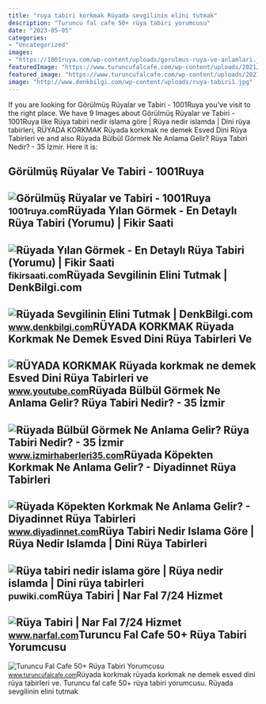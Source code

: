 ```yaml
---
title: "ruya tabiri korkmak Rüyada sevgilinin elini tutmak"
description: "Turuncu fal cafe 50+ rüya tabiri yorumcusu"
date: "2023-05-05"
categories:
- "Uncategorized"
images:
- "https://1001ruya.com/wp-content/uploads/gorulmus-ruya-ve-anlamlari.jpg"
featuredImage: "https://www.turuncufalcafe.com/wp-content/uploads/2021/04/ruya-tabiri-4-768x509.jpg"
featured_image: "https://www.turuncufalcafe.com/wp-content/uploads/2021/04/ruya-tabiri-4-768x509.jpg"
image: "http://www.denkbilgi.com/wp-content/uploads/ruya-tabiri1.jpg"
---
```


If you are looking for Görülmüş Rüyalar ve Tabiri - 1001Ruya you've visit to the right place. We have 9 Images about Görülmüş Rüyalar ve Tabiri - 1001Ruya like Rüya tabiri nedir islama göre | Rüya nedir islamda | Dini rüya tabirleri, RÜYADA KORKMAK Rüyada korkmak ne demek Esved Dini Rüya Tabirleri ve and also Rüyada Bülbül Görmek Ne Anlama Gelir? Rüya Tabiri Nedir? - 35 İzmir. Here it is:

Görülmüş Rüyalar Ve Tabiri - 1001Ruya
-------------------------------------

 ![Görülmüş Rüyalar ve Tabiri - 1001Ruya](https://1001ruya.com/wp-content/uploads/gorulmus-ruya-ve-anlamlari.jpg) <small>1001ruya.com</small>Rüyada Yılan Görmek - En Detaylı Rüya Tabiri (Yorumu) | Fikir Saati
-------------------------------------------------------------------

 ![Rüyada Yılan Görmek - En Detaylı Rüya Tabiri (Yorumu) | Fikir Saati](https://fikirsaati.com/wp-content/uploads/2021/09/ruyada-yilan-gormek-en-detayli-ruya-tabiri-yorumu.jpg) <small>fikirsaati.com</small>Rüyada Sevgilinin Elini Tutmak | DenkBilgi.com
----------------------------------------------

 ![Rüyada Sevgilinin Elini Tutmak | DenkBilgi.com](http://www.denkbilgi.com/wp-content/uploads/ruya-tabiri1.jpg) <small>www.denkbilgi.com</small>RÜYADA KORKMAK Rüyada Korkmak Ne Demek Esved Dini Rüya Tabirleri Ve
-------------------------------------------------------------------

 ![RÜYADA KORKMAK Rüyada korkmak ne demek Esved Dini Rüya Tabirleri ve](https://i.ytimg.com/vi/XTeFl7skQlw/maxresdefault.jpg) <small>www.youtube.com</small>Rüyada Bülbül Görmek Ne Anlama Gelir? Rüya Tabiri Nedir? - 35 İzmir
-------------------------------------------------------------------

 ![Rüyada Bülbül Görmek Ne Anlama Gelir? Rüya Tabiri Nedir? - 35 İzmir](https://www.izmirhaberleri35.com/wp-content/uploads/2021/09/ruyada-bulbul-gormek-ne-anlama-gelir-ruya-tabiri-nedir-660x330.jpg) <small>www.izmirhaberleri35.com</small>Rüyada Köpekten Korkmak Ne Anlama Gelir? - Diyadinnet Rüya Tabirleri
--------------------------------------------------------------------

 ![Rüyada Köpekten Korkmak Ne Anlama Gelir? - Diyadinnet Rüya Tabirleri](https://www.diyadinnet.com/d/ruya/ruyada-kopekten-korkmak-ne-anlama-gelir-10588.jpg) <small>www.diyadinnet.com</small>Rüya Tabiri Nedir Islama Göre | Rüya Nedir Islamda | Dini Rüya Tabirleri
------------------------------------------------------------------------

 ![Rüya tabiri nedir islama göre | Rüya nedir islamda | Dini rüya tabirleri](https://puwiki.com/wp-content/uploads/2018/10/ruya-tabiri-nedir-islama-gore.jpg) <small>puwiki.com</small>Rüya Tabiri | Nar Fal 7/24 Hizmet
---------------------------------

 ![Rüya Tabiri | Nar Fal 7/24 Hizmet](https://www.narfal.com/images/fallar/ruya-tabiri/ruya-tabiri-6.jpg) <small>www.narfal.com</small>Turuncu Fal Cafe 50+ Rüya Tabiri Yorumcusu
------------------------------------------

 ![Turuncu Fal Cafe 50+ Rüya Tabiri Yorumcusu](https://www.turuncufalcafe.com/wp-content/uploads/2021/04/ruya-tabiri-4-768x509.jpg) <small>www.turuncufalcafe.com</small>Rüyada korkmak rüyada korkmak ne demek esved dini rüya tabirleri ve. Turuncu fal cafe 50+ rüya tabiri yorumcusu. Rüyada sevgilinin elini tutmak
